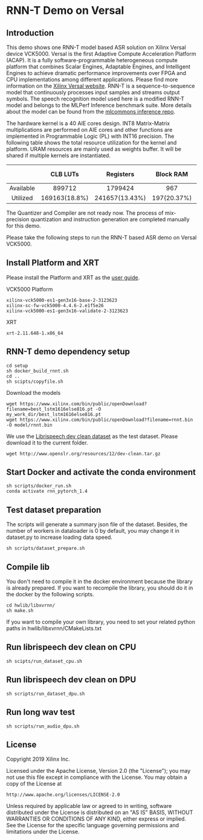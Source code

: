 # RNN-T Demo on Versal
## Introduction
This demo shows one RNN-T model based ASR solution on Xilinx Versal device VCK5000. Versal is the first Adaptive Compute Acceleration Platform (ACAP). It is a fully software-programmable heterogeneous compute platform that combines Scalar Engines, Adaptable Engines, and Intelligent Engines to achieve dramatic performance improvements over FPGA and CPU implementations among different applications. Please find more information on the [Xilinx Versal website](https://www.xilinx.com/products/silicon-devices/acap/versal.html). RNN-T is a sequence-to-sequence model that continuously processes input samples and streams output symbols. The speech recognition model used here is a modified RNN-T model and belongs to the MLPerf Inference benchmark suite. More details about the model can be found from the [mlcommons inference repo](https://github.com/mlcommons/inference/tree/r0.7/speech_recognition/rnnt).

The hardware kernel is a 40 AIE cores design. INT8 Matrix-Matrix multiplications are performed on AIE cores and other functions are implemented in Programmable Logic (PL) with INT16 precision. The following table shows the total resource utilization for the kernel and platform. URAM resources are mainly used as weights buffer. It will be shared if multiple kernels are instantiated.

|           | CLB LUTs | Registers | Block RAM | URAM | DSP Slices | AIE Cores |
|:---------:|:--------:|:---------:|:---------:|:----:|:----------:|:---------:|
| Available | 899712   | 1799424   |  967      |463   |1968        |400        |
| Utilized  |169163(18.8%)|241657(13.43%)|197(20.37%)|332(71.71%)|82(4.17%)|40(10%)|

The Quantizer and Compiler are not ready now. The process of mix-precision quantization and instruction generation are completed manually for this demo.

Please take the following steps to run the RNN-T based ASR demo on Versal VCK5000.

## Install Platform and XRT
Please install the Platform and XRT as the [user guide](https://www.xilinx.com/products/boards-and-kits/vck5000.html#getStarted).

VCK5000 Platform
```
xilinx-vck5000-es1-gen3x16-base-2-3123623
xilinx-sc-fw-vck5000-4.4.6-2.e1f5e26
xilinx-vck5000-es1-gen3x16-validate-2-3123623
```
XRT
```
xrt-2.11.648-1.x86_64
```

## RNN-T demo dependency setup

```shell
cd setup
sh docker_build_rnnt.sh
cd ..
sh scipts/copyfile.sh
```
Download the models
```shell
wget https://www.xilinx.com/bin/public/openDownload?filename=best_lstm1616else816.pt -O my_work_dir/best_lstm1616else816.pt
wget https://www.xilinx.com/bin/public/openDownload?filename=rnnt.bin -O model/rnnt.bin
```
We use the [Librispeech  dev clean dataset](http://www.openslr.org/resources/12/dev-clean.tar.gz) as the test dataset. Please download it to the current folder.
```shell
wget http://www.openslr.org/resources/12/dev-clean.tar.gz 
```

## Start Docker and activate the conda environment

```shell
sh scripts/docker_run.sh
conda activate rnn_pytorch_1.4
```

## Test dataset preparation

The scripts will generate a summary json file of the dataset.
Besides, the number of workers in dataloader is 0 by default, you may change it in dataset.py to increase loading data speed.

```shell 
sh scripts/dataset_prepare.sh
```

## Compile lib

You don't need to compile it in the docker environment because the library is already prepared. 
If you want to recompile the library, you should do it in the docker by the following scripts.

```shell
cd hwlib/libxvrnn/
sh make.sh
```
If you want to compile your own library, you need to set your related python paths in hwlib/libxvrnn/CMakeLists.txt


## Run librispeech dev clean  on CPU 

```shell
sh scipts/run_dataset_cpu.sh
```

## Run librispeech dev clean on DPU 

```shell
sh scripts/run_dataset_dpu.sh
```


## Run long wav test

```shell
sh scripts/run_audio_dpu.sh
```

## License
Copyright 2019 Xilinx Inc.

Licensed under the Apache License, Version 2.0 (the "License"); you may not use this file except in compliance with the License. You may obtain a copy of the License at
```
http://www.apache.org/licenses/LICENSE-2.0
```
Unless required by applicable law or agreed to in writing, software distributed under the License is distributed on an "AS IS" BASIS, WITHOUT WARRANTIES OR CONDITIONS OF ANY KIND, either express or implied. See the License for the specific language governing permissions and limitations under the License.




